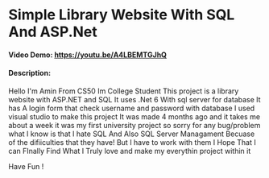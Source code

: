 # Simple Library Website With SQL And ASP.Net
#### Video Demo:  <https://youtu.be/A4LBEMTGJhQ>
#### Description:
Hello I'm Amin From CS50
Im College Student
This project is a library website with ASP.NET and SQL
It uses .Net 6 With sql server for database
It has A login form that check username and password with database
I used visual studio to make this project
It was made 4 months ago and it takes me about a week
it was my first university project
so sorry for any bug/problem
what I know is that I hate SQL And Also SQL Server Managament Becuase of the difiiculties that they have!
But I have to work with them
I Hope That I can FInally Find What I Truly love and make my everythin project within it

Have Fun !
